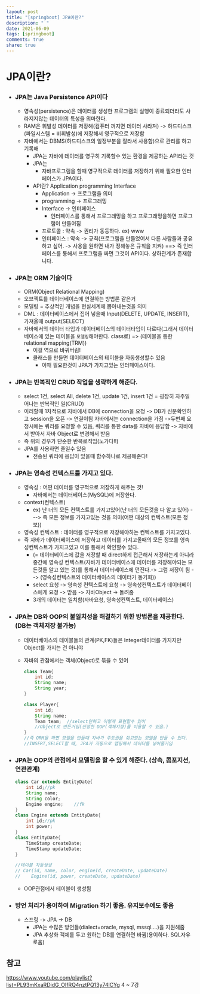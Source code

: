 ```yaml
---
layout: post
title: "[springboot] JPA이란?"
description: " "
date: 2021-06-09
tags: [springboot]
comments: true
share: true
---
```


# JPA이란?

* ### JPA는 Java Persistence API이다

  * 영속성(persistence)은 데이터를 생성한 프로그램의 실행이 종료되더라도 사라지지않는 데이터의 특성을 의마한다.
  * RAM은 휘발성 데이터를 저장해(컴퓨터 꺼지면 데이터 사라져) -> 하드디스크(파일시스템 = 비휘발성)에 저장해서 영구적으로 저장함
  * 자바에서는 DBMS(하드디스크의 일정부분을 잘라서 사용함)으로 관리를 하고 기록해
    * JPA는 자바에 데이터를 영구히 기록할수 있는 환경을 제공하는 API라는 것
    * JPA는
      *  자바프로그램을 할때 영구적으로 데이터를 저장하기 위해 필요한 인터페이스가 JPA이다.
    * API란? Application programming Interface
      * Application -> 프로그램을 의미
      * programming -> 프로그래밍
      * Interface -> 인터페이스   
        * 인터페이스를 통해서 프로그래밍을 하고 프로그래밍을하면 프로그램이 만들어짐
      * 프로토콜 : 약속 -> 권리가 동등하다. ex) www
      * 인터페이스 : 약속 -> 규칙(프로그램을 만들었어서 다른 사람들과 공유하고 싶어. -> 사용을 원하면 내가 정해놓은 규칙을 지켜)  ==> 즉 인터페이스를 통해서 프로그램을 짜면 그것이 API이다. 상하관계가 존재합니다.  

* ### JPA는 ORM 기술이다

  * ORM(Object Relational Mapping)
  * 오브젝트를 데이터베이스에 연결하는 방법론 같은거
  * 모델링 = 추상적인 개념을 현실세계에 뽑아내는것을 의미
  * DML : 데이터베이스에서 집어 넣을때  Input(DELETE, UPDATE, INSERT), 가져올때 output(SELECT)
  * 자바에서의 데이터 타입과 데이터베이스의 데이터타입이 다르다(그래서 데이터베이스에 있는 테이블을 ``모델링``해야한다. class로) => (테이블을 통한 relational mapping(TRM))
    * 이걸 역으로 바꿔버림!
    * 클래스를 만들면 데이터베이스의 테이블을 자동생성할수 있음
      * 이때 필요한것이 JPA가 가지고있는 인터페이스이다.  

* ### JPA는 반복적인 CRUD 작업을 생략하게 해준다.

  * select 1건, select All, delete 1건, update 1건, insert 1건  = 굉장히 자주일어나는 반복적인 일(CRUD)
  * 이러할때 1차적으로 자바에서 DB에 connection을 요청 -> DB가 신분확인하고 session을 오픈 -> 연결이됨 자바에서는 connection을 가짐 ->두번째 요청시에는 쿼리를 요청할 수 있음, 쿼리를 통한 data를 자바에 응답함 -> 자바에서 받아서 자바 Object로 변경해서 받음 
  * 즉 위의 경우가 단순한 반복로직임(노가다!!)
  * JPA를 사용하면 줄일수 있음
    * 전송된 쿼리에 응답이 있을때 함수하나로 제공해준다!  
  
* ### JPA는 영속성 컨텍스트를 가지고 있다.

  * 영속성 : 어떤 데이터를 영구적으로 저장하게 해주는 것!
    * 자바에서는  데이터베이스(MySQL)에 저장한다.
  * context(컨텍스트)
    * ex) 난 너의 모든 컨텍스트를 가지고있어(난 너의 모든것을 다 알고 있어) ---> 즉 모든 정보를 가지고있는 것을 의미(어떤 대상의 컨텍스트(모든 정보)) 
  * 영속성 컨텍스트 :  데이터를 영구적으로 저장해야하는 컨텍스트를 가지고있다.
  * 즉 자바가 데이터베이스에 저장하고 데이터를 가지고올때의 모든 정보를 영속성컨텍스트가 가지고있고 이를 통해서 확인할수 있다.
    * (= 데이터베이스에 값을 저장할 때 direct하게 접근해서 저장하는게 아니라 중간에 영속성 컨텍스트(자바가 데이터베이스에 데이터를 저장해야되는 모든것들 알고 있는 것)를 통해서 데이터베이스에 던진다.-> 그럼 저장이 됨 --> (영속성컨텍스트와 데이터베이스의 데이터가 동기화))
    * select 요청 -> 영속성 컨텍스트에 요청 -> 영속성컨텍스트가 데이터베이스에게 요청 -> 받음 -> 자바Object -> 돌려줌
    * 3개의 데이터는 일치함(자바요청, 영속성컨텍스트, 데이터베이스)

* ### JPA는 DB와 OOP의 불일치성을 해결하기 위한 방법론을 제공한다. (DB는 객체저장 불가능)

  * 데이터베이스의 테이블들의 관계(PK,FK)들은 Integer데이터를 가지지만 Object를 가지는 건 아니야

  * 자바의 관점에서는 객체(Object)로 묶을 수 있어

    ```java
    class Team{
    	int id;
    	String name;
    	String year;
    }
    
    class Player{
    	int id;
    	String name;
    	Team team;	//select안하고 이렇게 표현할수 있어
        //Object로 만든거임(진정한 OOP(객체지향)를 이용할 수 있음.)
    }
    //즉 ORM을 하면 모델을 만들때 자바가 주도권을 쥐고있는 모델을 만들 수 있다.
    //INSERT,SELECT할 때, JPA가 자동으로 맵핑해서 데이터를 넣어줄거임 
    ```

* ### JPA는 OOP의 관점에서 모델링을 할 수 있게 해준다. (상속, 콤포지션, 연관관계)

  ```java
  class Car extends EntityDate{
      int id;//pk
      String name;
      String color;
      Engine engine;	//fk
  }	
  class Engine extends EntityDate{
      int id;//pk
      int power;
  }
  class EntityDate{
      TimeStamp createDate;
      TimeStamp updateDate;
  }
  
  //테이블 자동생성 
  // Car(id, name, color, engineId, createDate, updateDate)
  //	Engine(id, power, createDate, updateDate)
  ```

  * OOP관점에서 테이블이 생성됨

* ### 방언 처리가 용이하여 Migration 하기 좋음. 유지보수에도 좋음

  * 스프링 -> JPA -> DB
    * JPA는 수많은 방언들(dialect=oracle, mysql, mssql....)을 지원해줌 
    * JPA 추상화 객체를 두고 원하는 DB를 연결하면 바뀜(용이하다. SQL자유로움)







## 참고

https://www.youtube.com/playlist?list=PL93mKxaRDidG_OIfRQ4nztPQ13y74lCYg   4 ~ 7강